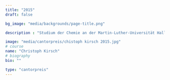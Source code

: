 ```yaml
---
title: "2015"
draft: false

bg_image: "media/backgrounds/page-title.png"

description : "Studium der Chemie an der Martin-Luther-Universität Halle"

image: "media/cantorpreis/chistoph kirsch 2015.jpg"
# course
name: "Christoph Kirsch"
# biography
bio: ""

type: "cantorpreis"
---
```


